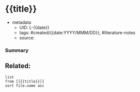 # {{title}}


- metadata
	- UID: L-{{date}}
	- tags: #created/{{date:YYYY/MMM/DD}}, #literature-notes 
	- source: 

### Summary


## Related:
```dataview
list
from [[{{title}}]]
sort file.name asc
```
